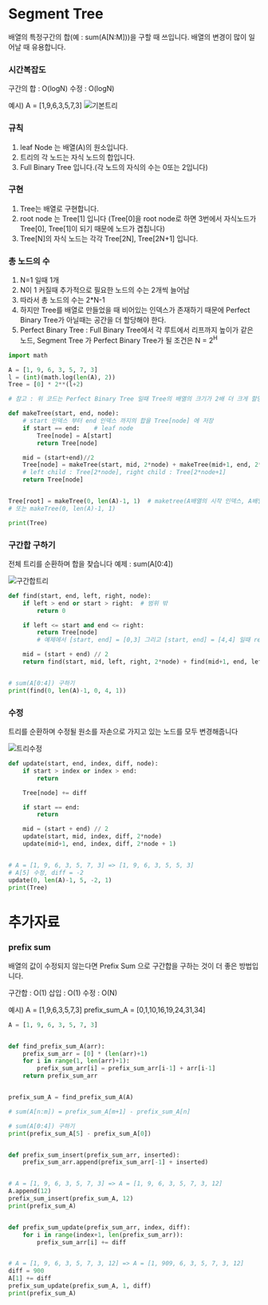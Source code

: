 # Segment Tree

배열의 특정구간의 합(예 : sum(A[N:M]))을 구할 때 쓰입니다. 배열의 변경이 많이 일어날 때 유용합니다.

### 시간복잡도
구간의 합 : O(logN)
수정 : O(logN)


예시)
A = [1,9,6,3,5,7,3]
![기본트리](https://user-images.githubusercontent.com/68533862/114152032-ba7f2a80-9958-11eb-8ea7-34d51b21906b.jpg)

### 규칙
1. leaf Node 는 배열(A)의 원소입니다.
2. 트리의 각 노드는 자식 노드의 합입니다.
3. Full Binary Tree 입니다.(각 노드의 자식의 수는 0또는 2입니다)

### 구현
1. Tree는 배열로 구현합니다.
2. root node 는 Tree[1] 입니다 (Tree[0]을 root node로 하면 3번에서 자식노드가 Tree[0], Tree[1]이 되기 때문에 노드가 겹칩니다)
3. Tree[N]의 자식 노드는 각각 Tree[2N], Tree[2N+1] 입니다.




### 총 노드의 수
1. N=1 일때 1개
2. N이 1 커질때 추가적으로 필요한 노드의 수는 2개씩 늘어남
3. 따라서 총 노드의 수는 2*N-1
4. 하지만 Tree를 배열로 만들었을 때 비어있는 인덱스가 존재하기 때문에 Perfect Binary Tree가 아닐때는 공간을 더 할당해야 한다.
5. Perfect Binary Tree : Full Binary Tree에서 각 루트에서 리프까지 높이가 같은 노드, Segment Tree 가 Perfect Binary Tree가 될 조건은 N = 2<sup>H</sup>


```python
import math

A = [1, 9, 6, 3, 5, 7, 3]
l = (int)(math.log(len(A), 2))
Tree = [0] * 2**(l+2)

# 참고 : 위 코드는 Perfect Binary Tree 일때 Tree의 배열의 크기가 2배 더 크게 할당됩니다.

def makeTree(start, end, node):
    # start 인덱스 부터 end 인덱스 까지의 합을 Tree[node] 에 저장
    if start == end:    # leaf node
        Tree[node] = A[start]
        return Tree[node]

    mid = (start+end)//2
    Tree[node] = makeTree(start, mid, 2*node) + makeTree(mid+1, end, 2*node+1)
    # left child : Tree[2*node], right child : Tree[2*node+1]
    return Tree[node]


Tree[root] = makeTree(0, len(A)-1, 1)  # maketree(A배열의 시작 인덱스, A배열의 끝 인덱스, rootnode)
# 또는 makeTree(0, len(A)-1, 1)

print(Tree)

```

### 구간합 구하기

전체 트리를 순환하며 합을 찾습니다
예제 : sum(A[0:4])


![구간합트리](https://user-images.githubusercontent.com/68533862/114152075-cc60cd80-9958-11eb-99cc-bb5b74716c4d.jpg)

```python
def find(start, end, left, right, node):
    if left > end or start > right:  # 범위 밖
        return 0

    if left <= start and end <= right:
        return Tree[node]
        # 예제에서 [start, end] = [0,3] 그리고 [start, end] = [4,4] 일때 return 됨

    mid = (start + end) // 2
    return find(start, mid, left, right, 2*node) + find(mid+1, end, left, right, 2*node + 1)


# sum(A[0:4]) 구하기
print(find(0, len(A)-1, 0, 4, 1))
```

### 수정
트리를 순환하며 수정될 원소를 자손으로 가지고 있는 노드를 모두 변경해줍니다

![트리수정](https://user-images.githubusercontent.com/68533862/114152169-ea2e3280-9958-11eb-995f-932905927ce2.jpg)


```python
def update(start, end, index, diff, node):
    if start > index or index > end:
        return

    Tree[node] += diff

    if start == end:
        return

    mid = (start + end) // 2
    update(start, mid, index, diff, 2*node)
    update(mid+1, end, index, diff, 2*node + 1)


# A = [1, 9, 6, 3, 5, 7, 3] => [1, 9, 6, 3, 5, 5, 3]
# A[5] 수정, diff = -2
update(0, len(A)-1, 5, -2, 1)
print(Tree)

```


# 추가자료
### prefix sum
배열의 값이 수정되지 않는다면 Prefix Sum 으로 구간합을 구하는 것이 더 좋은 방법입니다.

구간합 : O(1)
삽입 : O(1)
수정 : O(N)

예시)
A = [1,9,6,3,5,7,3]
prefix_sum_A = [0,1,10,16,19,24,31,34]



```python
A = [1, 9, 6, 3, 5, 7, 3]


def find_prefix_sum_A(arr):
    prefix_sum_arr = [0] * (len(arr)+1)
    for i in range(1, len(arr)+1):
        prefix_sum_arr[i] = prefix_sum_arr[i-1] + arr[i-1]
    return prefix_sum_arr


prefix_sum_A = find_prefix_sum_A(A)

# sum(A[n:m]) = prefix_sum_A[m+1] - prefix_sum_A[n]

# sum(A[0:4]) 구하기
print(prefix_sum_A[5] - prefix_sum_A[0])


def prefix_sum_insert(prefix_sum_arr, inserted):
    prefix_sum_arr.append(prefix_sum_arr[-1] + inserted)


# A = [1, 9, 6, 3, 5, 7, 3] => A = [1, 9, 6, 3, 5, 7, 3, 12]
A.append(12)
prefix_sum_insert(prefix_sum_A, 12)
print(prefix_sum_A)


def prefix_sum_update(prefix_sum_arr, index, diff):
    for i in range(index+1, len(prefix_sum_arr)):
        prefix_sum_arr[i] += diff


# A = [1, 9, 6, 3, 5, 7, 3, 12] => A = [1, 909, 6, 3, 5, 7, 3, 12]
diff = 900
A[1] += diff
prefix_sum_update(prefix_sum_A, 1, diff)
print(prefix_sum_A)
```
